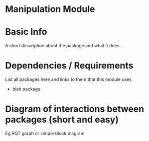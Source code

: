 # Manipulation Module

# Basic Info

A short description about the package and what it does...

# Dependencies / Requirements

List all packages here and links to them that this module uses

- blah package

# Diagram of interactions between packages (short and easy)

Eg RQT graph or simple block diagram